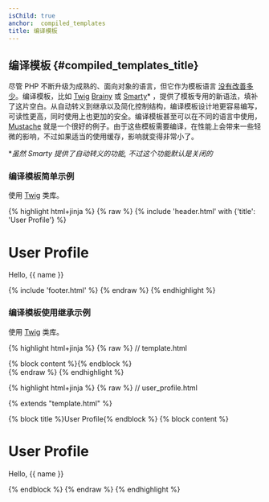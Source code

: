 ```yaml
---
isChild: true
anchor:  compiled_templates
title: 编译模板
---
```


## 编译模板 {#compiled_templates_title}

尽管 PHP 不断升级为成熟的、面向对象的语言，但它作为模板语言 [没有改善多少][article_templating_engines]。编译模板，比如 [Twig] [Brainy] 或 [Smarty]* ，提供了模板专用的新语法，填补了这片空白。从自动转义到继承以及简化控制结构，编译模板设计地更容易编写，可读性更高，同时使用上也更加的安全。编译模板甚至可以在不同的语言中使用，[Mustache] 就是一个很好的例子。由于这些模板需要编译，在性能上会带来一些轻微的影响，不过如果适当的使用缓存，影响就变得非常小了。

**虽然 Smarty 提供了自动转义的功能, 不过这个功能默认是关闭的*

### 编译模板简单示例

使用 [Twig] 类库。

{% highlight html+jinja %}
{% raw %}
{% include 'header.html' with {'title': 'User Profile'} %}

<h1>User Profile</h1>
<p>Hello, {{ name }}</p>

{% include 'footer.html' %}
{% endraw %}
{% endhighlight %}

### 编译模板使用继承示例

使用 [Twig] 类库。

{% highlight html+jinja %}
{% raw %}
// template.html

<html>
<head>
    <title>{% block title %}{% endblock %}</title>
</head>
<body>

<main>
    {% block content %}{% endblock %}
</main>

</body>
</html>
{% endraw %}
{% endhighlight %}

{% highlight html+jinja %}
{% raw %}
// user_profile.html

{% extends "template.html" %}

{% block title %}User Profile{% endblock %}
{% block content %}
    <h1>User Profile</h1>
    <p>Hello, {{ name }}</p>
{% endblock %}
{% endraw %}
{% endhighlight %}


[article_templating_engines]: http://fabien.potencier.org/article/34/templating-engines-in-php
[Twig]: http://twig.sensiolabs.org/
[Brainy]: https://github.com/box/brainy
[Smarty]: http://www.smarty.net/
[Mustache]: http://mustache.github.io/
